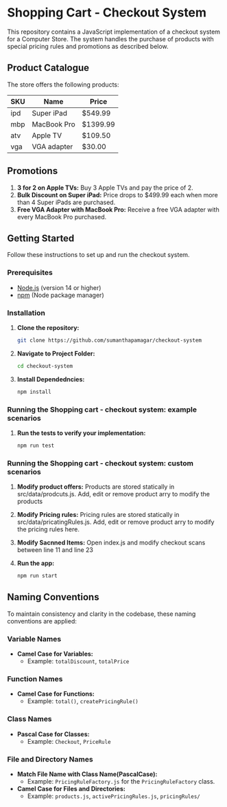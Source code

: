 # Shopping Cart - Checkout System

This repository contains a JavaScript implementation of a checkout system for a Computer Store. The system handles the purchase of products with special pricing rules and promotions as described below.



## Product Catalogue

The store offers the following products:

| SKU | Name          | Price   |
|-----|---------------|---------|
| ipd | Super iPad    | $549.99 |
| mbp | MacBook Pro   | $1399.99|
| atv | Apple TV      | $109.50 |
| vga | VGA adapter   | $30.00  |

## Promotions

1. **3 for 2 on Apple TVs:** Buy 3 Apple TVs and pay the price of 2.
2. **Bulk Discount on Super iPad:** Price drops to $499.99 each when more than 4 Super iPads are purchased.
3. **Free VGA Adapter with MacBook Pro:** Receive a free VGA adapter with every MacBook Pro purchased.

## Getting Started

Follow these instructions to set up and run the checkout system.

### Prerequisites

- [Node.js](https://nodejs.org/) (version 14 or higher)
- [npm](https://www.npmjs.com/) (Node package manager)

### Installation

1. **Clone the repository:**
   ```sh
   git clone https://github.com/sumanthapamagar/checkout-system
   ```

2. **Navigate to Project Folder:**
    ```sh
    cd checkout-system
    ```

3. **Install Dependedncies:**
    ```sh
    npm install
    ```

### Running the Shopping cart - checkout system: example scenarios

1. **Run the tests to verify your implementation:**
    ```sh
    npm run test
    ```

### Running the Shopping cart - checkout system: custom scenarios

1. **Modify product offers:**
Products are stored statically in src/data/prodcuts.js. Add, edit or remove product arry to modify the products 

2. **Modify Pricing rules:**
Pricing rules are stored statically in src/data/pricatingRules.js. Add, edit or remove product arry to modify the pricing rules here. 

3. **Modify Sacnned Items:**
Open index.js and modify checkout scans between line 11 and line 23

4. **Run the app:**
    ```sh
    npm run start
    ```

## Naming Conventions

To maintain consistency and clarity in the codebase, these naming conventions are applied:


### Variable Names

- **Camel Case for Variables:** 
  - Example: `totalDiscount`, `totalPrice`

### Function Names

- **Camel Case for Functions:** 
  - Example: `total()`, `createPricingRule()`

### Class Names

- **Pascal Case for Classes:** 
  - Example: `Checkout`, `PriceRule`

### File and Directory Names

- **Match File Name with Class Name(PascalCase):** 
  - Example: `PricingRuleFactory.js` for the `PricingRuleFactory` class.
- **Camel Case for Files and Directories:** 
  - Example: `products.js`, `activePricingRules.js`, `pricingRules/`
